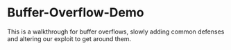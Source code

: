 # Buffer-Overflow-Demo
This is a walkthrough for buffer overflows, slowly adding common defenses and altering our exploit to get around them.
